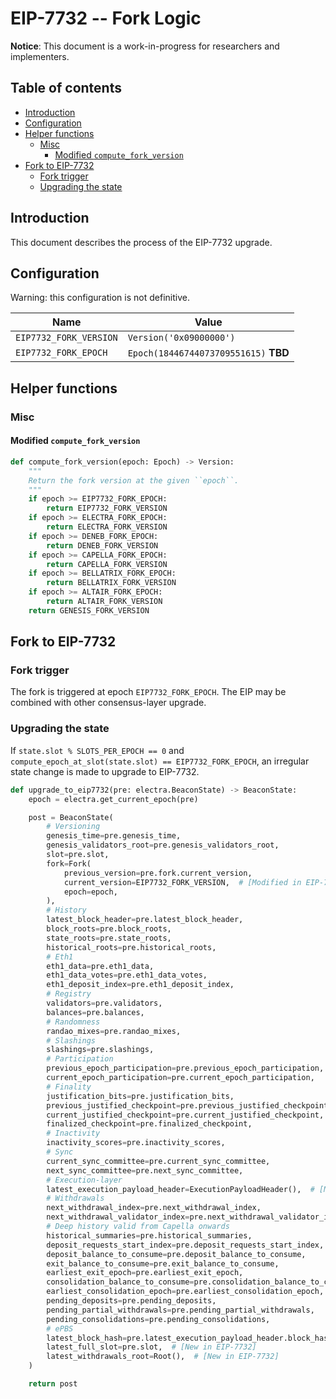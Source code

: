 # EIP-7732 -- Fork Logic

**Notice**: This document is a work-in-progress for researchers and implementers.

## Table of contents

<!-- TOC -->
<!-- START doctoc generated TOC please keep comment here to allow auto update -->
<!-- DON'T EDIT THIS SECTION, INSTEAD RE-RUN doctoc TO UPDATE -->

- [Introduction](#introduction)
- [Configuration](#configuration)
- [Helper functions](#helper-functions)
  - [Misc](#misc)
    - [Modified `compute_fork_version`](#modified-compute_fork_version)
- [Fork to EIP-7732](#fork-to-eip-7732)
  - [Fork trigger](#fork-trigger)
  - [Upgrading the state](#upgrading-the-state)

<!-- END doctoc generated TOC please keep comment here to allow auto update -->
<!-- /TOC -->

## Introduction

This document describes the process of the EIP-7732 upgrade.

## Configuration

Warning: this configuration is not definitive.

| Name                | Value |
|---------------------| - |
| `EIP7732_FORK_VERSION` | `Version('0x09000000')` |
| `EIP7732_FORK_EPOCH`   | `Epoch(18446744073709551615)` **TBD** |

## Helper functions

### Misc

#### Modified `compute_fork_version`

```python
def compute_fork_version(epoch: Epoch) -> Version:
    """
    Return the fork version at the given ``epoch``.
    """
    if epoch >= EIP7732_FORK_EPOCH:
        return EIP7732_FORK_VERSION
    if epoch >= ELECTRA_FORK_EPOCH:
        return ELECTRA_FORK_VERSION
    if epoch >= DENEB_FORK_EPOCH:
        return DENEB_FORK_VERSION
    if epoch >= CAPELLA_FORK_EPOCH:
        return CAPELLA_FORK_VERSION
    if epoch >= BELLATRIX_FORK_EPOCH:
        return BELLATRIX_FORK_VERSION
    if epoch >= ALTAIR_FORK_EPOCH:
        return ALTAIR_FORK_VERSION
    return GENESIS_FORK_VERSION
```

## Fork to EIP-7732

### Fork trigger

The fork is triggered at epoch `EIP7732_FORK_EPOCH`. The EIP may be combined with other consensus-layer upgrade.

### Upgrading the state

If `state.slot % SLOTS_PER_EPOCH == 0` and `compute_epoch_at_slot(state.slot) == EIP7732_FORK_EPOCH`,
an irregular state change is made to upgrade to EIP-7732.

```python
def upgrade_to_eip7732(pre: electra.BeaconState) -> BeaconState:
    epoch = electra.get_current_epoch(pre)

    post = BeaconState(
        # Versioning
        genesis_time=pre.genesis_time,
        genesis_validators_root=pre.genesis_validators_root,
        slot=pre.slot,
        fork=Fork(
            previous_version=pre.fork.current_version,
            current_version=EIP7732_FORK_VERSION,  # [Modified in EIP-7732]
            epoch=epoch,
        ),
        # History
        latest_block_header=pre.latest_block_header,
        block_roots=pre.block_roots,
        state_roots=pre.state_roots,
        historical_roots=pre.historical_roots,
        # Eth1
        eth1_data=pre.eth1_data,
        eth1_data_votes=pre.eth1_data_votes,
        eth1_deposit_index=pre.eth1_deposit_index,
        # Registry
        validators=pre.validators,
        balances=pre.balances,
        # Randomness
        randao_mixes=pre.randao_mixes,
        # Slashings
        slashings=pre.slashings,
        # Participation
        previous_epoch_participation=pre.previous_epoch_participation,
        current_epoch_participation=pre.current_epoch_participation,
        # Finality
        justification_bits=pre.justification_bits,
        previous_justified_checkpoint=pre.previous_justified_checkpoint,
        current_justified_checkpoint=pre.current_justified_checkpoint,
        finalized_checkpoint=pre.finalized_checkpoint,
        # Inactivity
        inactivity_scores=pre.inactivity_scores,
        # Sync
        current_sync_committee=pre.current_sync_committee,
        next_sync_committee=pre.next_sync_committee,
        # Execution-layer
        latest_execution_payload_header=ExecutionPayloadHeader(),  # [Modified in EIP-7732]
        # Withdrawals
        next_withdrawal_index=pre.next_withdrawal_index,
        next_withdrawal_validator_index=pre.next_withdrawal_validator_index,
        # Deep history valid from Capella onwards
        historical_summaries=pre.historical_summaries,
        deposit_requests_start_index=pre.deposit_requests_start_index,
        deposit_balance_to_consume=pre.deposit_balance_to_consume,
        exit_balance_to_consume=pre.exit_balance_to_consume,
        earliest_exit_epoch=pre.earliest_exit_epoch,
        consolidation_balance_to_consume=pre.consolidation_balance_to_consume,
        earliest_consolidation_epoch=pre.earliest_consolidation_epoch,
        pending_deposits=pre.pending_deposits,
        pending_partial_withdrawals=pre.pending_partial_withdrawals,
        pending_consolidations=pre.pending_consolidations,
        # ePBS
        latest_block_hash=pre.latest_execution_payload_header.block_hash,  # [New in EIP-7732]
        latest_full_slot=pre.slot,  # [New in EIP-7732]
        latest_withdrawals_root=Root(),  # [New in EIP-7732]
    )

    return post
```
